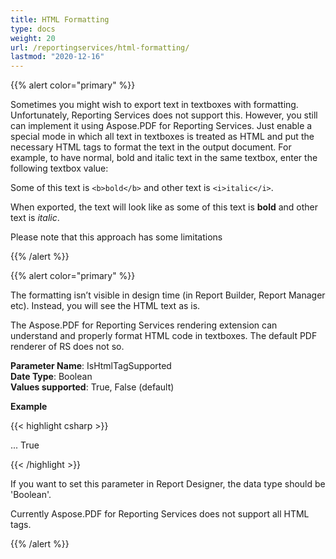 ```yaml
---
title: HTML Formatting
type: docs
weight: 20
url: /reportingservices/html-formatting/
lastmod: "2020-12-16"
---
```


{{% alert color="primary" %}} 

Sometimes you might wish to export text in textboxes with formatting. Unfortunately, Reporting Services does not support this. However, you still can implement it using Aspose.PDF for Reporting Services. Just enable a special mode in which all text in textboxes is treated as HTML and put the necessary HTML tags to format the text in the output document. For example, to have normal, bold and italic text in the same textbox, enter the following textbox value:

Some of this text is ```<b>bold</b>``` and other text is ```<i>italic</i>```.

When exported, the text will look like as some of this text is **bold** and other text is *italic*.

Please note that this approach has some limitations

{{% /alert %}} 

{{% alert color="primary" %}} 

The formatting isn’t visible in design time (in Report Builder, Report Manager etc). Instead, you will see the HTML text as is.

The Aspose.PDF for Reporting Services rendering extension can understand and properly format HTML code in textboxes. The default PDF renderer of RS does not so.

**Parameter Name**: IsHtmlTagSupported   
**Date Type**: Boolean   
**Values supported**: True, False (default)    

**Example**

{{< highlight csharp >}}

 <Render>
...
<Extension Name="APPDF" Type=" Aspose.PDF.ReportingServices.Renderer,Aspose.PDF.ReportingServices ">
<Configuration>
<IsHtmlTagSupported >True</IsHtmlTagSupported>
</Configuration>
</Extension>
</Render>

{{< /highlight >}}

If you want to set this parameter in Report Designer, the data type should be 'Boolean'. 

Currently Aspose.PDF for Reporting Services does not support all HTML tags. 

{{% /alert %}} 
